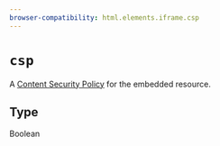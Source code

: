```yaml
---
browser-compatibility: html.elements.iframe.csp
---
```


# `csp`

A [Content Security Policy](https://developer.mozilla.org/docs/Web/HTTP/CSP) for the embedded resource.

## Type

Boolean
